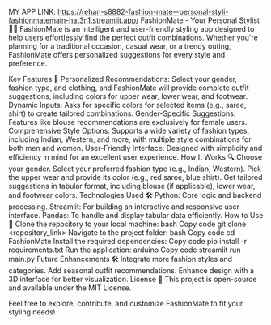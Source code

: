 MY APP LINK: https://rehan-s8882-fashion-mate--personal-styli-fashionmatemain-hat3n1.streamlit.app/
FashionMate - Your Personal Stylist 👗👔
FashionMate is an intelligent and user-friendly styling app designed to help users effortlessly find the perfect outfit combinations. Whether you're planning for a traditional occasion, casual wear, or a trendy outing, FashionMate offers personalized suggestions for every style and preference.

Key Features 🌟
Personalized Recommendations: Select your gender, fashion type, and clothing, and FashionMate will provide complete outfit suggestions, including colors for upper wear, lower wear, and footwear.
Dynamic Inputs: Asks for specific colors for selected items (e.g., saree, shirt) to create tailored combinations.
Gender-Specific Suggestions: Features like blouse recommendations are exclusively for female users.
Comprehensive Style Options: Supports a wide variety of fashion types, including Indian, Western, and more, with multiple style combinations for both men and women.
User-Friendly Interface: Designed with simplicity and efficiency in mind for an excellent user experience.
How It Works 🔍
Choose your gender.
Select your preferred fashion type (e.g., Indian, Western).
Pick the upper wear and provide its color (e.g., red saree, blue shirt).
Get tailored suggestions in tabular format, including blouse (if applicable), lower wear, and footwear colors.
Technologies Used 🛠️
Python: Core logic and backend processing.
Streamlit: For building an interactive and responsive user interface.
Pandas: To handle and display tabular data efficiently.
How to Use 🚀
Clone the repository to your local machine:
bash
Copy code
git clone <repository_link>
Navigate to the project folder:
bash
Copy code
cd FashionMate
Install the required dependencies:
Copy code
pip install -r requirements.txt
Run the application:
arduino
Copy code
streamlit run main.py
Future Enhancements 🛠️
Integrate more fashion styles and categories.
Add seasonal outfit recommendations.
Enhance design with a 3D interface for better visualization.
License 📜
This project is open-source and available under the MIT License.

Feel free to explore, contribute, and customize FashionMate to fit your styling needs!

